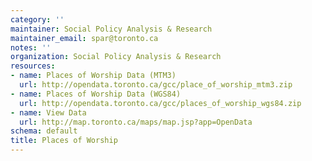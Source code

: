 ```yaml
---
category: ''
maintainer: Social Policy Analysis & Research
maintainer_email: spar@toronto.ca
notes: ''
organization: Social Policy Analysis & Research
resources:
- name: Places of Worship Data (MTM3)
  url: http://opendata.toronto.ca/gcc/place_of_worship_mtm3.zip
- name: Places of Worship Data (WGS84)
  url: http://opendata.toronto.ca/gcc/places_of_worship_wgs84.zip
- name: View Data
  url: http://map.toronto.ca/maps/map.jsp?app=OpenData
schema: default
title: Places of Worship
---
```

